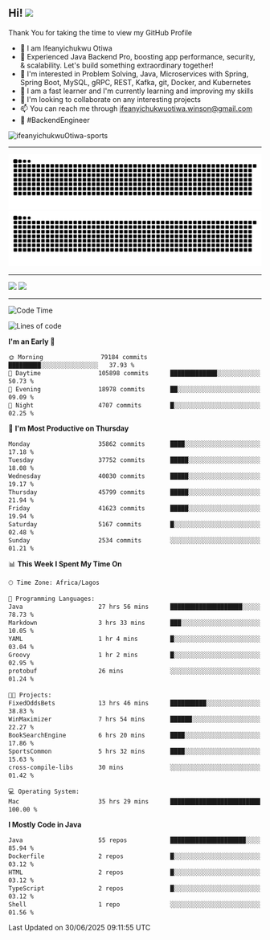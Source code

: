 <!-- BLOG-POST-LIST:START --><!-- BLOG-POST-LIST:END -->

## Hi! <img src="https://media.giphy.com/media/hvRJCLFzcasrR4ia7z/giphy.gif" width="4%"> 

Thank You for taking the time to view my GitHub Profile

- 👋 I am Ifeanyichukwu Otiwa
- 🚀 Experienced Java Backend Pro, boosting app performance, security, & scalability. Let's build something extraordinary together!
- 👀 I'm interested in Problem Solving, Java, Microservices with Spring, Spring Boot, MySQL, gRPC, REST, Kafka, git, Docker, and Kubernetes
- 🌱 I am a fast learner and I'm currently learning and improving my skills
- 💞️ I'm looking to collaborate on any interesting projects
- 📫 You can reach me through ifeanyichukwuotiwa.winson@gmail.com
- 🚀 #BackendEngineer

<p align="left" marginTop="10px"> <img src="https://komarev.com/ghpvc/?username=ifeanyichukwuOtiwa-sports&label=Profile%20views&color=0e75b6&style=for-the-badge" alt="ifeanyichukwuOtiwa-sports" /> </p>

***

<!--🐍📈SNAKEGRAPH / 🌐WEBSITE: https://github.com/Platane/snk -->
![github contribution grid snake animation](https://raw.githubusercontent.com/ifeanyichukwuOtiwa-sports/ifeanyichukwuOtiwa-sports/output/github-contribution-grid-snake-dark.svg#gh-dark-mode-only)![github contribution grid snake animation](https://raw.githubusercontent.com/ifeanyichukwuOtiwa-sports/ifeanyichukwuOtiwa-sports/output/github-contribution-grid-snake.svg#gh-light-mode-only)

***

<p float="left">
  <img float="left" src="https://github-readme-stats.vercel.app/api?username=ifeanyichukwuOtiwa-sports&count_private=true&include_all_commits=true&theme=react&show_icons=true" />
  <img float="right" src="https://github-readme-stats.vercel.app/api/top-langs/?username=ifeanyichukwuOtiwa-sports&layout=compact&show_icons=true&theme=react" /> 
</p>

***



<!--START_SECTION:waka-->
![Code Time](http://img.shields.io/badge/Code%20Time-3%2C901%20hrs%2045%20mins-blue)

![Lines of code](https://img.shields.io/badge/From%20Hello%20World%20I%27ve%20Written-55.6%20million%20lines%20of%20code-blue)

**I'm an Early 🐤** 

```text
🌞 Morning                79184 commits       █████████░░░░░░░░░░░░░░░░   37.93 % 
🌆 Daytime                105898 commits      █████████████░░░░░░░░░░░░   50.73 % 
🌃 Evening                18978 commits       ██░░░░░░░░░░░░░░░░░░░░░░░   09.09 % 
🌙 Night                  4707 commits        █░░░░░░░░░░░░░░░░░░░░░░░░   02.25 % 
```
📅 **I'm Most Productive on Thursday** 

```text
Monday                   35862 commits       ████░░░░░░░░░░░░░░░░░░░░░   17.18 % 
Tuesday                  37752 commits       █████░░░░░░░░░░░░░░░░░░░░   18.08 % 
Wednesday                40030 commits       █████░░░░░░░░░░░░░░░░░░░░   19.17 % 
Thursday                 45799 commits       █████░░░░░░░░░░░░░░░░░░░░   21.94 % 
Friday                   41623 commits       █████░░░░░░░░░░░░░░░░░░░░   19.94 % 
Saturday                 5167 commits        █░░░░░░░░░░░░░░░░░░░░░░░░   02.48 % 
Sunday                   2534 commits        ░░░░░░░░░░░░░░░░░░░░░░░░░   01.21 % 
```


📊 **This Week I Spent My Time On** 

```text
🕑︎ Time Zone: Africa/Lagos

💬 Programming Languages: 
Java                     27 hrs 56 mins      ████████████████████░░░░░   78.73 % 
Markdown                 3 hrs 33 mins       ███░░░░░░░░░░░░░░░░░░░░░░   10.05 % 
YAML                     1 hr 4 mins         █░░░░░░░░░░░░░░░░░░░░░░░░   03.04 % 
Groovy                   1 hr 2 mins         █░░░░░░░░░░░░░░░░░░░░░░░░   02.95 % 
protobuf                 26 mins             ░░░░░░░░░░░░░░░░░░░░░░░░░   01.24 % 

🐱‍💻 Projects: 
FixedOddsBets            13 hrs 46 mins      ██████████░░░░░░░░░░░░░░░   38.83 % 
WinMaximizer             7 hrs 54 mins       ██████░░░░░░░░░░░░░░░░░░░   22.27 % 
BookSearchEngine         6 hrs 20 mins       ████░░░░░░░░░░░░░░░░░░░░░   17.86 % 
SportsCommon             5 hrs 32 mins       ████░░░░░░░░░░░░░░░░░░░░░   15.63 % 
cross-compile-libs       30 mins             ░░░░░░░░░░░░░░░░░░░░░░░░░   01.42 % 

💻 Operating System: 
Mac                      35 hrs 29 mins      █████████████████████████   100.00 % 
```

**I Mostly Code in Java** 

```text
Java                     55 repos            █████████████████████░░░░   85.94 % 
Dockerfile               2 repos             █░░░░░░░░░░░░░░░░░░░░░░░░   03.12 % 
HTML                     2 repos             █░░░░░░░░░░░░░░░░░░░░░░░░   03.12 % 
TypeScript               2 repos             █░░░░░░░░░░░░░░░░░░░░░░░░   03.12 % 
Shell                    1 repo              ░░░░░░░░░░░░░░░░░░░░░░░░░   01.56 % 
```




 Last Updated on 30/06/2025 09:11:55 UTC
<!--END_SECTION:waka-->

<!--
<p align="center">
![trophy](https://github-profile-trophy.vercel.app/?username=ifeanyichukwuOtiwa-sports&theme=onedark) (https://github.com/ryo-ma/github-profile-trophy)
</p>
-->

<!---
ifeanyi-otiwa/ifeanyi-otiwa is a ✨ special ✨ repository because its `README.md` (this file) appears on your GitHub profile.
You can click the Preview link to take a look at your changes.
--->
